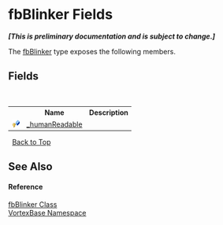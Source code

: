 # fbBlinker Fields
 _**\[This is preliminary documentation and is subject to change.\]**_

The <a href="T_VortexBase_fbBlinker.md">fbBlinker</a> type exposes the following members.


## Fields
&nbsp;<table><tr><th></th><th>Name</th><th>Description</th></tr><tr><td>![Protected field](media/protfield.gif "Protected field")</td><td><a href="F_VortexBase_fbBlinker__humanReadable.md">_humanReadable</a></td><td /></tr></table>&nbsp;
<a href="#fbblinker-fields">Back to Top</a>

## See Also


#### Reference
<a href="T_VortexBase_fbBlinker.md">fbBlinker Class</a><br /><a href="N_VortexBase.md">VortexBase Namespace</a><br />